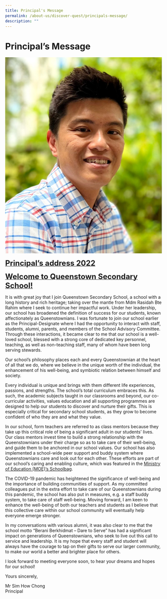 ```yaml
---
title: Principal's Message
permalink: /about-us/discover-quest/principals-message/
description: ""
---
```

Principal’s Message
===================

![](/images/Discover%20Quest/Principal.jpg)


**<u><font size=5>Principal’s address 2022</font>**

**<font size=5>Welcome to Queenstown Secondary School!</font></u>**

It is with great joy that I join Queenstown Secondary School, a school with a long history and rich heritage; taking over the mantle from Mdm Rasidah Bte Rahim where I seek to continue her impactful work. Under her leadership, our school has broadened the definition of success for our students, known affectionately as Queenstownians. I was fortunate to join our school earlier as the Principal-Designate where I had the opportunity to interact with staff, students, alumni, parents, and members of the School Advisory Committee. Through these interactions, it became clear to me that our school is a well-loved school, blessed with a strong core of dedicated key personnel, teaching, as well as non-teaching staff, many of whom have been long serving stewards.

Our school’s philosophy places each and every Queenstownian at the heart of all that we do, where we believe in the unique worth of the individual, the enhancement of his well-being, and symbiotic relation between himself and society.

Every individual is unique and brings with them different life experiences, passions, and strengths. The school’s total curriculum embraces this. As such, the academic subjects taught in our classrooms and beyond, our co-curricular activities, values education and all supporting programmes are designed to help our students to discover and nurture their gifts. This is especially critical for secondary school students, as they grow to become confident of who they are and what they value.

In our school, form teachers are referred to as class mentors because they take up this critical role of being a significant adult in our students’ lives. Our class mentors invest time to build a strong relationship with the Queenstownians under their charge so as to take care of their well-being, and guide them to be anchored in our school values. Our school has also implemented a school-wide peer support and buddy system where Queenstownians care and look out for each other. These efforts are part of our school’s caring and enabling culture, which was featured in the [Ministry of Education (MOE)’s Schoolbag](https://www.schoolbag.edu.sg/story/helping-kids-feel-good-about-themselves).

The COVID-19 pandemic has heightened the significance of well-being and the importance of building communities of support. As my committed colleagues put in the extra effort to take care of our Queenstownians during this pandemic, the school has also put in measures, e.g. a staff buddy system, to take care of staff well-being. Moving forward, I am keen to enhance the well-being of both our teachers and students as I believe that this collective care within our school community will eventually help everyone emerge stronger.

In my conversations with various alumni, it was also clear to me that the school motto “Berani Berkhidmat – Dare to Serve” has had a significant impact on generations of Queenstownians, who seek to live out this call to service and leadership. It is my hope that every staff and student will always have the courage to tap on their gifts to serve our larger community, to make our world a better and brighter place for others.

I look forward to meeting everyone soon, to hear your dreams and hopes for our school!

Yours sincerely,

Mr Sim How Chong  
Principal